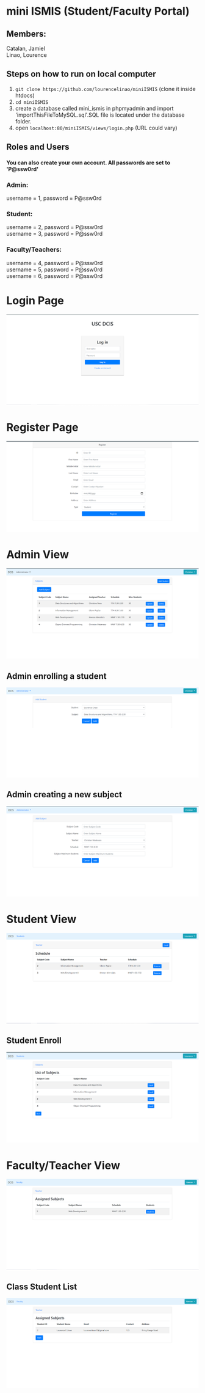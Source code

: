 # mini ISMIS (Student/Faculty Portal)

## Members: 
Catalan, Jamiel <br>
Linao, Lourence <br>

## Steps on how to run on local computer
1. `git clone https://github.com/lourencelinao/miniISMIS` (clone it inside htdocs)
2. `cd miniISMIS`
3. create a database called mini_ismis in phpmyadmin and import 'importThisFileToMySQL.sql'.SQL file is located under the database folder.
4. open `localhost:80/miniISMIS/views/login.php` (URL could vary)

## Roles and Users
#### You can also create your own account. All passwords are set to 'P@ssw0rd'

### Admin:
username = 1, password = P@ssw0rd

### Student: 
username = 2, password = P@ssw0rd <br>
username = 3, password = P@ssw0rd <br>

### Faculty/Teachers: 
username = 4, password = P@ssw0rd <br>
username = 5, password = P@ssw0rd <br>
username = 6, password = P@ssw0rd <br>


# Login Page
![Alt text](/img/login.png?raw=true "Optional Title")
# Register Page
![Alt text](/img/register.png?raw=true "Optional Title")

# Admin View
![Alt text](/img/admin_lp.png?raw=true "Optional Title")
## Admin enrolling a student
![Alt text](/img/admin_enroll.png?raw=true "Optional Title")
## Admin creating a new subject
![Alt text](/img/admin_createsub.png?raw=true "Optional Title")

# Student View
![Alt text](/img/stud_lp.png?raw=true "Optional Title")
## Student Enroll
![Alt text](/img/stud_enroll.png?raw=true "Optional Title")

# Faculty/Teacher View
![Alt text](/img/faculty_lp.png?raw=true "Optional Title")
## Class Student List
![Alt text](/img/faculty_studlist.png?raw=true "Optional Title")
